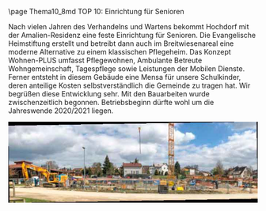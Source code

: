 \page Thema10_8md TOP 10: Einrichtung für Senioren

Nach vielen Jahren des Verhandelns und Wartens bekommt Hochdorf mit der Amalien-Residenz
eine feste Einrichtung für Senioren. Die Evangelische Heimstiftung erstellt und betreibt
dann auch im Breitwiesenareal eine moderne Alternative zu einem klassischen Pflegeheim.
Das Konzept Wohnen-PLUS umfasst Pflegewohnen, Ambulante Betreute Wohngemeinschaft,
Tagespflege sowie Leistungen der Mobilen Dienste. Ferner entsteht in diesem Gebäude eine
Mensa für unsere Schulkinder, deren anteilige Kosten selbstverständlich die Gemeinde zu
tragen hat. Wir begrüßen diese Entwicklung sehr. Mit den Bauarbeiten wurde zwischenzeitlich
begonnen. Betriebsbeginn dürfte wohl um die Jahreswende 2020/2021 liegen.

![](Documentation/img/2019/Einrichtung.jpg)
